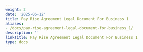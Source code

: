 ```yaml
---
weight: 2
date: '2025-06-12'
title: Pay Rise Agreement Legal Document For Business 1
aliases:
- /docs/pay-rise-agreement-legal-document-for-business_1/
description: ''
linkTitle: Pay Rise Agreement Legal Document For Business 1
type: docs
---
```


